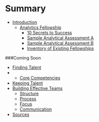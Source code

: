 # Summary

* [Introduction](README.md)
   * [Analytics Fellowship](Fellow.md)
      * [10 Secrets to Success](Secrets.md)
      * [Sample Analytical Assessment A](SampleA.md)
      * [Sample Analytical Assessment B](SampleB.md)
      * [Inventory of Existing Fellowships](FellowInvent.md)

###Coming Soon
* [Finding Talent](XXXXX.md)
*    * [Core Competencies](YYYYYY.md)
* [Keeping Talent](ZZZZZZ.md)
* [Building Effective Teams](AAAAAA.md)
   * [Structure](BBBBBBB.md)
   * [Process](CCCCCCC.md)
   * [Focus](DDDDDDDD.md)
   * [Communication](EEEEEEE.md)
* [Sources](Sources.md)
